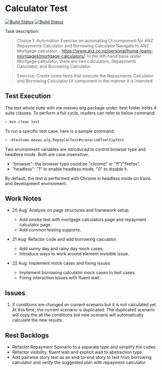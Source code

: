 # Calculator Test

[![Build Status](https://travis-ci.org/maxwu/wlg-task.svg?branch=dev)](https://travis-ci.org/maxwu/wlg-task)
[![Build Status](https://travis-ci.org/maxwu/wlg-task.svg?branch=master)](https://travis-ci.org/maxwu/wlg-task)


Task description:
> Choice 1: Automation Exercise on automating UI component for ANZ Repayments Calculator and Borrowing Calculator
  Navigate to  ANZ Mortgage calculator - https://www.anz.co.nz/personal/home-loans-mortgages/mortgage-calculators/. In the left-hand pane under Mortgage calculator, there are two calculators, Repayments Calculator, and Borrowing Calculator.
  
> Exercise: Create some tests that execute the Repayments Calculator and Borrowing Calculator UI component in the manner it is intended.

## Test Execution

The test whole suite with me.maxwu.wlg package under /test folder holds 4 suite classes. To perform a full cycle, readers can refer to below command:

```bash
> mvn clean test
```

To run a specific test case, here is a sample command:
```bash
> -Dtest=me.maxwu.wlg.RepayCalTest#scenario0TooltipTest
``` 

Two environment variables are introduced to control browser type and headless mode. Both are case insensitive.
 - "browser": the browser type could be "chrome" or "ff"/"firefox".
 - "headless": "1" to enable headless mode, "0" to disable it.

By default, the test is performed with Chrome in headless mode on travis and development environment.

## Work Notes
 - 20 Aug: Analysis on page structures and framework setup.
   - Add smoke test with mortgage calculators page and repayment calculator page.
   - Add common testing supports.
                     
 - 21 Aug: Refactor code and add borrowing calculator.
   - Add sunny day and rainy day mock cases.
   - Introduce ways to work around element invisible issue.
 
 - 22 Aug: Implement mock cases and fixing issues.
   - Implement borrowing calculator mock cases to test cases.
   - Fixing interaction issues with fluent wait.

## Issues 
1.  If conditions are changed on current scenario but it is not calculated yet.
    At this time, the current scenario is duplicated. The duplicated scenario will copy the all the conditions but new scenario will automatically calculate the new results.
  

## Rest Backlogs
 - Refactor Repayment Scenario to a separate type and simplify the codes.
 - Refactor visibility, fluent wait and explicit wait to abstraction type.
 - Add pairwise story test as an end-to-end story to test from borrowing calculator and verify the suggested plan with repayment calculator.